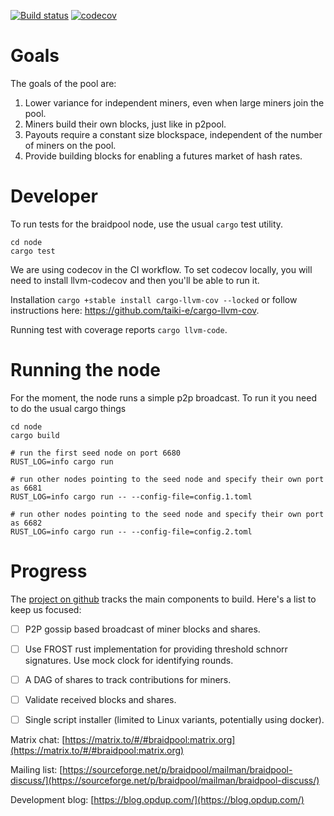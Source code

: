 
[![Build status](https://github.com/wholooks/braidpool/actions/workflows/rust-node.yml/badge.svg)](https://github.com/pool2win/braidpool/actions/workflows/rust-node.yml) [![codecov](https://codecov.io/github/pool2win/braidpool/graph/badge.svg?token=41YE7WQS5J)](https://codecov.io/github/pool2win/braidpool)

# Goals

The goals of the pool are:

1. Lower variance for independent miners, even when large miners join the pool.
2. Miners build their own blocks, just like in p2pool.
3. Payouts require a constant size blockspace, independent of the number of
   miners on the pool.
4. Provide building blocks for enabling a futures market of hash rates.

# Developer

To run tests for the braidpool node, use the usual `cargo` test utility.

```
cd node
cargo test
```

We are using codecov in the CI workflow. To set codecov locally, you
will need to install llvm-codecov and then you'll be able to run it.

Installation `cargo +stable install cargo-llvm-cov --locked` or follow
instructions here: https://github.com/taiki-e/cargo-llvm-cov.

Running test with coverage reports `cargo llvm-code`.

# Running the node

For the moment, the node runs a simple p2p broadcast. To run it you need to do
the usual cargo things

```
cd node
cargo build

# run the first seed node on port 6680
RUST_LOG=info cargo run

# run other nodes pointing to the seed node and specify their own port as 6681
RUST_LOG=info cargo run -- --config-file=config.1.toml

# run other nodes pointing to the seed node and specify their own port as 6682
RUST_LOG=info cargo run -- --config-file=config.2.toml
```

# Progress

The [project on github](https://github.com/wholooks/braidpool/projects/1)
tracks the main components to build. Here's a list to keep us focused:

- [ ] P2P gossip based broadcast of miner blocks and shares.
- [ ] Use FROST rust implementation for providing threshold schnorr
      signatures. Use mock clock for identifying rounds.
- [ ] A DAG of shares to track contributions for miners.
- [ ] Validate received blocks and shares.
- [ ] Single script installer (limited to Linux variants, potentially using
      docker).


Matrix chat: [https://matrix.to/#/#braidpool:matrix.org](https://matrix.to/#/#braidpool:matrix.org)

Mailing list: [https://sourceforge.net/p/braidpool/mailman/braidpool-discuss/](https://sourceforge.net/p/braidpool/mailman/braidpool-discuss/)

Development blog: [https://blog.opdup.com/](https://blog.opdup.com/)
